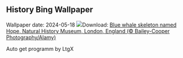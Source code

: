 ## History Bing Wallpaper
Wallpaper date: 2024-05-18
![](https://www.bing.com/th?id=OHR.MuseumWhale_EN-IN4765329631_UHD.jpg&w=1000)Download: [Blue whale skeleton named Hope, Natural History Museum, London, England (© Bailey-Cooper Photography/Alamy)](https://www.bing.com/th?id=OHR.MuseumWhale_EN-IN4765329631_UHD.jpg)

Auto get programm by LtgX
